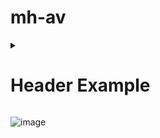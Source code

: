 # mh-av

<details>
<summary><h1>Header Example</h1></summary>
Inside
</details>

![image](path/to/image/)

